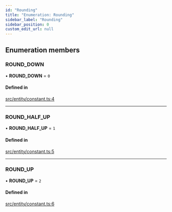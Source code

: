 ```yaml
---
id: "Rounding"
title: "Enumeration: Rounding"
sidebar_label: "Rounding"
sidebar_position: 0
custom_edit_url: null
---
```


## Enumeration members

### ROUND\_DOWN

• **ROUND\_DOWN** = `0`

#### Defined in

[src/entity/constant.ts:4](https://github.com/alpha-defi/raydium-sdk/blob/4217474/src/entity/constant.ts#L4)

___

### ROUND\_HALF\_UP

• **ROUND\_HALF\_UP** = `1`

#### Defined in

[src/entity/constant.ts:5](https://github.com/alpha-defi/raydium-sdk/blob/4217474/src/entity/constant.ts#L5)

___

### ROUND\_UP

• **ROUND\_UP** = `2`

#### Defined in

[src/entity/constant.ts:6](https://github.com/alpha-defi/raydium-sdk/blob/4217474/src/entity/constant.ts#L6)

